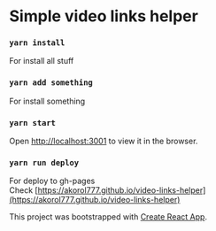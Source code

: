 # Simple video links helper
### `yarn install`
For install all stuff

### `yarn add something`
For install something

### `yarn start`

Open [http://localhost:3001](http://localhost:3001) to view it in the browser.

### `yarn run deploy`

For deploy to gh-pages <br>
Check [https://akorol777.github.io/video-links-helper](https://akorol777.github.io/video-links-helper)

This project was bootstrapped with [Create React App](https://github.com/facebook/create-react-app).

